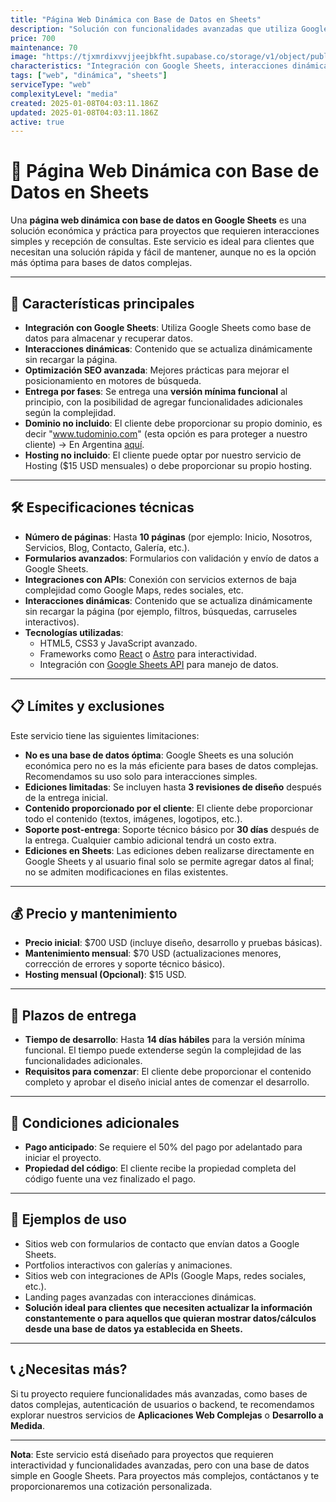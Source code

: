 ```yaml
---
title: "Página Web Dinámica con Base de Datos en Sheets"
description: "Solución con funcionalidades avanzadas que utiliza Google Sheets como base de datos para interacciones simples y recepción de consultas. Ideal para proyectos que requieren una solución económica y fácil de mantener."
price: 700
maintenance: 70
image: "https://tjxmrdixvvjjeejbkfht.supabase.co/storage/v1/object/public/insightdev.public/services/Pagina%20Web%20Dinamica%20con%20Base%20de%20Datos%20en%20Sheets%20350.jpg"
characteristics: "Integración con Google Sheets, interacciones dinámicas."
tags: ["web", "dinámica", "sheets"]
serviceType: "web"
complexityLevel: "media"
created: 2025-01-08T04:03:11.186Z
updated: 2025-01-08T04:03:11.186Z
active: true
---
```


# 🚀 **Página Web Dinámica con Base de Datos en Sheets**

Una **página web dinámica con base de datos en Google Sheets** es una solución económica y práctica para proyectos que requieren interacciones simples y recepción de consultas. Este servicio es ideal para clientes que necesitan una solución rápida y fácil de mantener, aunque no es la opción más óptima para bases de datos complejas.

---

## 🌟 **Características principales**
- **Integración con Google Sheets**: Utiliza Google Sheets como base de datos para almacenar y recuperar datos.
- **Interacciones dinámicas**: Contenido que se actualiza dinámicamente sin recargar la página.
- **Optimización SEO avanzada**: Mejores prácticas para mejorar el posicionamiento en motores de búsqueda.
- **Entrega por fases**: Se entrega una **versión mínima funcional** al principio, con la posibilidad de agregar funcionalidades adicionales según la complejidad.
- **Dominio no incluido**: El cliente debe proporcionar su propio dominio, es decir "www.tudominio.com" (esta opción es para proteger a nuestro cliente) -> En Argentina [aquí](https://nic.ar/).
- **Hosting no incluido**: El cliente puede optar por nuestro servicio de Hosting ($15 USD mensuales) o debe proporcionar su propio hosting.

---

## 🛠️ **Especificaciones técnicas**
- **Número de páginas**: Hasta **10 páginas** (por ejemplo: Inicio, Nosotros, Servicios, Blog, Contacto, Galería, etc.).
- **Formularios avanzados**: Formularios con validación y envío de datos a Google Sheets.
- **Integraciones con APIs**: Conexión con servicios externos de baja complejidad como Google Maps, redes sociales, etc.
- **Interacciones dinámicas**: Contenido que se actualiza dinámicamente sin recargar la página (por ejemplo, filtros, búsquedas, carruseles interactivos).
- **Tecnologías utilizadas**:
  - HTML5, CSS3 y JavaScript avanzado.
  - Frameworks como [React](https://reactjs.org/) o [Astro](https://astro.build/) para interactividad.
  - Integración con [Google Sheets API](https://developers.google.com/sheets/api) para manejo de datos.

---

## 📋 **Límites y exclusiones**
Este servicio tiene las siguientes limitaciones:
- **No es una base de datos óptima**: Google Sheets es una solución económica pero no es la más eficiente para bases de datos complejas. Recomendamos su uso solo para interacciones simples.
- **Ediciones limitadas**: Se incluyen hasta **3 revisiones de diseño** después de la entrega inicial.
- **Contenido proporcionado por el cliente**: El cliente debe proporcionar todo el contenido (textos, imágenes, logotipos, etc.).
- **Soporte post-entrega**: Soporte técnico básico por **30 días** después de la entrega. Cualquier cambio adicional tendrá un costo extra.
- **Ediciones en Sheets**: Las ediciones deben realizarse directamente en Google Sheets y al usuario final solo se permite agregar datos al final; no se admiten modificaciones en filas existentes.

---

## 💰 **Precio y mantenimiento**
- **Precio inicial**: $700 USD (incluye diseño, desarrollo y pruebas básicas).
- **Mantenimiento mensual**: $70 USD (actualizaciones menores, corrección de errores y soporte técnico básico).
- **Hosting mensual (Opcional)**: $15 USD.

---

## 📅 **Plazos de entrega**
- **Tiempo de desarrollo**: Hasta **14 días hábiles** para la versión mínima funcional. El tiempo puede extenderse según la complejidad de las funcionalidades adicionales.
- **Requisitos para comenzar**: El cliente debe proporcionar el contenido completo y aprobar el diseño inicial antes de comenzar el desarrollo.

---

## 🚨 **Condiciones adicionales**
- **Pago anticipado**: Se requiere el 50% del pago por adelantado para iniciar el proyecto.
- **Propiedad del código**: El cliente recibe la propiedad completa del código fuente una vez finalizado el pago.

---

## 📸 **Ejemplos de uso**
- Sitios web con formularios de contacto que envían datos a Google Sheets.
- Portfolios interactivos con galerías y animaciones.
- Sitios web con integraciones de APIs (Google Maps, redes sociales, etc.).
- Landing pages avanzadas con interacciones dinámicas.
- **Solución ideal para clientes que necesiten actualizar la información constantemente o para aquellos que quieran mostrar datos/cálculos desde una base de datos ya establecida en Sheets.**

---

## 📞 **¿Necesitas más?**
Si tu proyecto requiere funcionalidades más avanzadas, como bases de datos complejas, autenticación de usuarios o backend, te recomendamos explorar nuestros servicios de **Aplicaciones Web Complejas** o **Desarrollo a Medida**.

---

**Nota**: Este servicio está diseñado para proyectos que requieren interactividad y funcionalidades avanzadas, pero con una base de datos simple en Google Sheets. Para proyectos más complejos, contáctanos y te proporcionaremos una cotización personalizada.